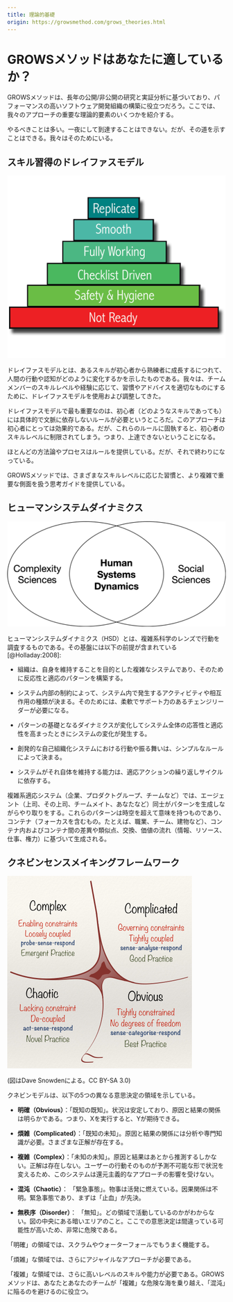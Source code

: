 ```yaml
---
title: 理論的基礎
origin: https://growsmethod.com/grows_theories.html
---
```


<!-- Is The GROWS Method® for You? -->
# GROWSメソッドはあなたに適しているか？

<!-- The GROWS Method is based on years of published and private research and empirical analysis to help you create a high-performing software development organization. Here are some of the highlights of the more important theoretical components of our approach. -->

GROWSメソッドは、長年の公開/非公開の研究と実証分析に基づいており、パフォーマンスの高いソフトウェア開発組織の構築に役立つだろう。ここでは、我々のアプローチの重要な理論的要素のいくつかを紹介する。

<!-- It’s a lot to take on. You can’t get there overnight, but we’re here to show you the way. -->
やるべきことは多い。一夜にして到達することはできない。だが、その道を示すことはできる。我々はそのためにいる。

<!-- ## The Dreyfus Model of Skill Acquisition -->
## スキル習得のドレイファスモデル

![](/images/GrowsStagesColor_1.png)

<!-- The Dreyfus model describes how human behavior and perception change as you progress from novice to expert at a given skill.  We have used and adapted it to help make habits and advice more appropriate depending on team member’s skill levels and experience. -->

ドレイファスモデルとは、あるスキルが初心者から熟練者に成長するにつれて、人間の行動や認知がどのように変化するかを示したものである。我々は、チームメンバーのスキルレベルや経験に応じて、習慣やアドバイスを適切なものにするために、ドレイファスモデルを使用および調整してきた。

<!-- The biggest take-away from the Dreyfus model is that beginners (at any skill) need concrete, context-free rules.  This approach can make beginners effective, but sticking with these rules constrains you to a beginner’s skill level—there’s no way to advance. -->

ドレイファスモデルで最も重要なのは、初心者（どのようなスキルであっても）には具体的で文脈に依存しないルールが必要というところだ。このアプローチは初心者にとっては効果的である。だが、これらのルールに固執すると、初心者のスキルレベルに制限されてしまう。つまり、上達できないということになる。

<!-- Most methodologies and processes provide rules to start with, and that’s as far as they go. -->
ほとんどの方法論やプロセスはルールを提供している。だが、それで終わりになっている。

<!-- The GROWS Method provides habits at varying skill levels as well as our Thinking Guides for the more complex and critical aspects. -->

GROWSメソッドでは、さまざまなスキルレベルに応じた習慣と、より複雑で重要な側面を扱う思考ガイドを提供している。

<!-- ## Human Systems Dynamics -->
## ヒューマンシステムダイナミクス

![](/images/HSDVennDiagram.png)

<!-- Human Systems Dynamics (HSD) explores behavior using a complexity science lens. Its foundation includes these premises[@Holladay:2008]: -->

ヒューマンシステムダイナミクス（HSD）とは、複雑系科学のレンズで行動を調査するものである。その基盤には以下の前提が含まれている[@Holladay:2008]:

<!-- An organization is a complex system with the goal of sustaining itself by establishing patterns of responsiveness and adaptation. -->
- 組織は、自身を維持することを目的とした複雑なシステムであり、そのために反応性と適応のパターンを構築する。
<!-- Constraints emerging from inside the system determine the type of activity and interaction that will occur in the system, requiring change leaders who are flexible and support. -->
- システム内部の制約によって、システム内で発生するアクティビティや相互作用の種類が決まる。そのためには、柔軟でサポート力のあるチェンジリーダーが必要になる。
<!-- Systemic change occurs when the underlying dynamics of patterns are shifted to increase responsiveness and adaptation across the system. -->
- パターンの基礎となるダイナミクスが変化してシステム全体の応答性と適応性を高まったときにシステムの変化が発生する。
<!-- Simple rules guide actions and behaviors in emergent, self organizing systems. -->
- 創発的な自己組織化システムにおける行動や振る舞いは、シンプルなルールによって決まる。
<!-- A system’s capacity to sustain itself depends on repeated cycles of adaptive action. -->
- システムがそれ自体を維持する能力は、適応アクションの繰り返しサイクルに依存する。

<!-- In complex adaptive systems (like your company, product group, team) agents (your boss, his boss, your teammates, you) interact in ways that form patterns that have meaning across space time.  These patterns form based on containers (something that holds focus; profession, team, buildings), differences/similarities within and between containers, and exchanges, the flow of value (information, resources, work, power). -->

複雑系適応システム（企業、プロダクトグループ、チームなど）では、エージェント（上司、その上司、チームメイト、あなたなど）同士がパターンを生成しながらやり取りをする。これらのパターンは時空を超えて意味を持つものであり、コンテナ（フォーカスを含むもの。たとえば、職業、チーム、建物など）、コンテナ内およびコンテナ間の差異や類似点、交換、価値の流れ（情報、リソース、仕事、権力）に基づいて生成される。

<!-- ## The Cynefin Sense-Making Framework -->
## クネビンセンスメイキングフレームワーク

![](/images/Cynefin_as_of_1st_June_2014.png)

(図はDave Snowdenによる。CC BY-SA 3.0)

<!-- The Cynefin model describes these five different decision-making domains: -->
クネビンモデルは、以下の5つの異なる意思決定の領域を示している。

<!-- Obvious: “Known knowns,” the situation is stable, and the relationship between cause and effect is clear: if you do X, expect Y. -->
- **明確（Obvious）**：「既知の既知」。状況は安定しており、原因と結果の関係は明らかである。つまり、Xを実行すると、Yが期待できる。
<!-- Complicated: “Known unknowns,” the relationship between cause and effect requires analysis or expertise; there are a range of right answers. -->
- **煩雑（Complicated）**：「既知の未知」。原因と結果の関係には分析や専門知識が必要。さまざまな正解が存在する。
<!-- Complex: “Unknown unknowns.” Cause and effect can only be deduced in retrospect, and there are no right answers. These systems are impervious to a reductionist approach, because your very actions change the situation in unpredictable ways. -->
- **複雑（Complex）**：「未知の未知」。原因と結果はあとから推測するしかない。正解は存在しない。ユーザーの行動そのものが予測不可能な形で状況を変えるため、このシステムは還元主義的なアプローチの影響を受けない。
<!-- Chaotic: “Emergency.” Things are actively on fire. Cause and effect are unclear, this is an emergency situation, first priority is to “staunch the bleeding.” -->
- **混沌（Chaotic）**： 「緊急事態」。物事は活発に燃えている。因果関係は不明。緊急事態であり、まずは「止血」が先決。
<!-- Disorder: “Clueless.” You don’t know which of the domains you are operating in. This is the murky area in the middle of the figure. Very dangerous, as any decision here is likely the wrong one. -->
- **無秩序（Disorder）**： 「無知」。どの領域で活動しているのかがわからない。図の中央にある暗いエリアのこと。ここでの意思決定は間違っている可能性が高いため、非常に危険である。

<!-- Scrum and even waterfall can work well in the Obvious domain. -->
「明確」の領域では、スクラムやウォーターフォールでもうまく機能する。

<!-- More agile approaches are required for Complicated domains. -->
「煩雑」な領域では、さらにアジャイルなアプローチが必要である。

<!-- A high level of skill and ability is needed for Complex domains.  The GROWS Method will help you and your teams navigate the treacherous waters of Complex domains, and help you avoid slipping into Chaos. (Figure by Dave Snowden, CC BY-SA 3.0) -->

「複雑」な領域では、さらに高いレベルのスキルや能力が必要である。GROWSメソッドは、あなたとあなたのチームが「複雑」な危険な海を乗り越え、「混沌」に陥るのを避けるのに役立つ。
